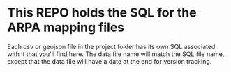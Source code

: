 # This REPO holds the SQL for the ARPA mapping files


Each csv or geojson file in the project folder has its own SQL associated with it that you'll find here. The data file name will match the SQL file name, except that the data file will have a date at the end for version tracking.
